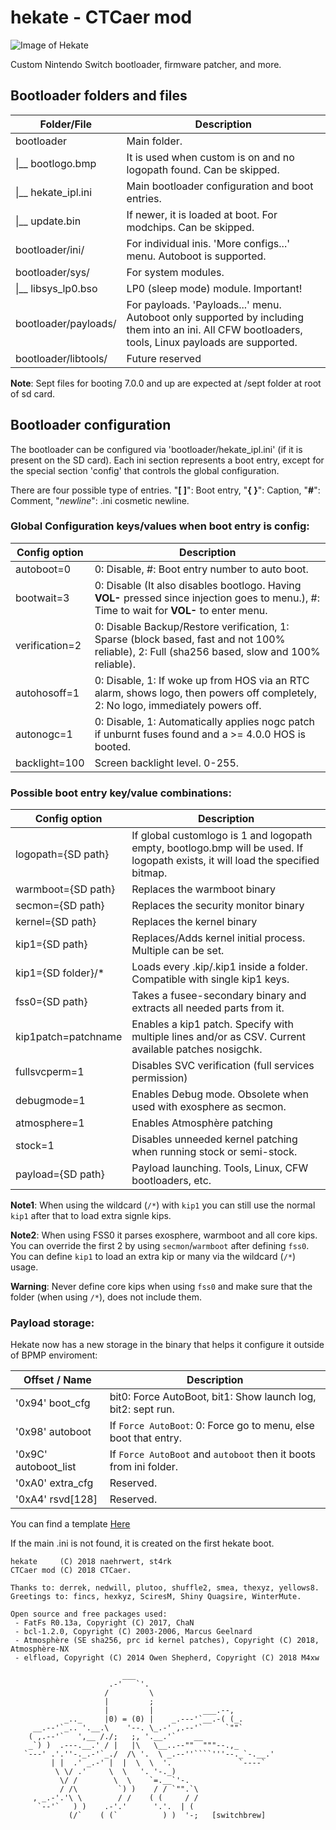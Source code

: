 # hekate - CTCaer mod

![Image of Hekate](https://i.imgur.com/O3REoy5.png)


Custom Nintendo Switch bootloader, firmware patcher, and more.


## Bootloader folders and files

| Folder/File          | Description                                                           |
| -------------------- | --------------------------------------------------------------------- |
| bootloader           | Main folder.                                                          |
|  \|__ bootlogo.bmp   | It is used when custom is on and no logopath found. Can be skipped.   |
|  \|__ hekate_ipl.ini | Main bootloader configuration and boot entries.                       |
|  \|__ update.bin     | If newer, it is loaded at boot. For modchips. Can be skipped.         |
| bootloader/ini/      | For individual inis. 'More configs...' menu. Autoboot is supported.   |
| bootloader/sys/      | For system modules.                                                   |
|  \|__ libsys_lp0.bso | LP0 (sleep mode) module. Important!                                   |
| bootloader/payloads/ | For payloads. 'Payloads...' menu. Autoboot only supported by including them into an ini. All CFW bootloaders, tools, Linux payloads are supported. |
| bootloader/libtools/ | Future reserved                                                       |

**Note**: Sept files for booting 7.0.0 and up are expected at /sept folder at root of sd card.


## Bootloader configuration

The bootloader can be configured via 'bootloader/hekate_ipl.ini' (if it is present on the SD card). Each ini section represents a boot entry, except for the special section 'config' that controls the global configuration.


There are four possible type of entries. "**[ ]**": Boot entry, "**{ }**": Caption, "**#**": Comment, "*newline*": .ini cosmetic newline.


### Global Configuration keys/values when boot entry is **config**:

| Config option      | Description                                                |
| ------------------ | ---------------------------------------------------------- |
| autoboot=0         | 0: Disable, #: Boot entry number to auto boot.             |
| bootwait=3         | 0: Disable (It also disables bootlogo. Having **VOL-** pressed since injection goes to menu.), #: Time to wait for **VOL-** to enter menu. |
| verification=2     | 0: Disable Backup/Restore verification, 1: Sparse (block based, fast and not 100% reliable), 2: Full (sha256 based, slow and 100% reliable). |
| autohosoff=1       | 0: Disable, 1: If woke up from HOS via an RTC alarm, shows logo, then powers off completely, 2: No logo, immediately powers off.|
| autonogc=1         | 0: Disable, 1: Automatically applies nogc patch if unburnt fuses found and a >= 4.0.0 HOS is booted. |
| backlight=100      | Screen backlight level. 0-255.                             |


### Possible boot entry key/value combinations:

| Config option      | Description                                                |
| ------------------ | ---------------------------------------------------------- |
| logopath={SD path} | If global customlogo is 1 and logopath empty, bootlogo.bmp will be used. If logopath exists, it will load the specified bitmap. |
| warmboot={SD path} | Replaces the warmboot binary                               |
| secmon={SD path}   | Replaces the security monitor binary                       |
| kernel={SD path}   | Replaces the kernel binary                                 |
| kip1={SD path}     | Replaces/Adds kernel initial process. Multiple can be set. |
| kip1={SD folder}/* | Loads every .kip/.kip1 inside a folder. Compatible with single kip1 keys. |
| fss0={SD path}     | Takes a fusee-secondary binary and extracts all needed parts from it. |
| kip1patch=patchname| Enables a kip1 patch. Specify with multiple lines and/or as CSV. Current available patches nosigchk. |
| fullsvcperm=1      | Disables SVC verification (full services permission)       |
| debugmode=1        | Enables Debug mode. Obsolete when used with exosphere as secmon. |
| atmosphere=1       | Enables Atmosphère patching                                |
| stock=1            | Disables unneeded kernel patching when running stock or semi-stock. |
| payload={SD path}  | Payload launching. Tools, Linux, CFW bootloaders, etc.     |

**Note1**: When using the wildcard (`/*`) with `kip1` you can still use the normal `kip1` after that to load extra signle kips.

**Note2**: When using FSS0 it parses exosphere, warmboot and all core kips. You can override the first 2 by using `secmon`/`warmboot` after defining `fss0`.
You can define `kip1` to load an extra kip or many via the wildcard (`/*`) usage.

**Warning**: Never define core kips when using `fss0` and make sure that the folder (when using `/*`), does not include them.


### Payload storage:

Hekate now has a new storage in the binary that helps it configure it outside of BPMP enviroment:

| Offset / Name        | Description                                                       |
| -------------------- | ----------------------------------------------------------------- |
| '0x94' boot_cfg      | bit0: Force AutoBoot, bit1: Show launch log, bit2: sept run.      |
| '0x98' autoboot      | If `Force AutoBoot`: 0: Force go to menu, else boot that entry.   |
| '0x9C' autoboot_list | If `Force AutoBoot` and `autoboot` then it boots from ini folder. |
| '0xA0' extra_cfg     | Reserved.                                                         |
| '0xA4' rsvd[128]     | Reserved.                                                         |


You can find a template [Here](./res/hekate_ipl_template.ini)

If the main .ini is not found, it is created on the first hekate boot.


```
hekate     (C) 2018 naehrwert, st4rk
CTCaer mod (C) 2018 CTCaer.

Thanks to: derrek, nedwill, plutoo, shuffle2, smea, thexyz, yellows8.
Greetings to: fincs, hexkyz, SciresM, Shiny Quagsire, WinterMute.

Open source and free packages used:
 - FatFs R0.13a, Copyright (C) 2017, ChaN
 - bcl-1.2.0, Copyright (C) 2003-2006, Marcus Geelnard
 - Atmosphère (SE sha256, prc id kernel patches), Copyright (C) 2018, Atmosphère-NX
 - elfload, Copyright (C) 2014 Owen Shepherd, Copyright (C) 2018 M4xw

                         ___
                      .-'   `'.
                     /         \
                     |         ;
                     |         |           ___.--,
            _.._     |0) = (0) |    _.---'`__.-( (_.
     __.--'`_.. '.__.\    '--. \_.-' ,.--'`     `""`
    ( ,.--'`   ',__ /./;   ;, '.__.'`    __
    _`) )  .---.__.' / |   |\   \__..--""  """--.,_
   `---' .'.''-._.-'`_./  /\ '.  \ _.--''````'''--._`-.__.'
         | |  .' _.-' |  |  \  \  '.               `----`
          \ \/ .'     \  \   '. '-._)
           \/ /        \  \    `=.__`'-.
           / /\         `) )    / / `"".`\
     , _.-'.'\ \        / /    ( (     / /
      `--'`   ) )    .-'.'      '.'.  | (
             (/`    ( (`          ) )  '-;   [switchbrew]
```
